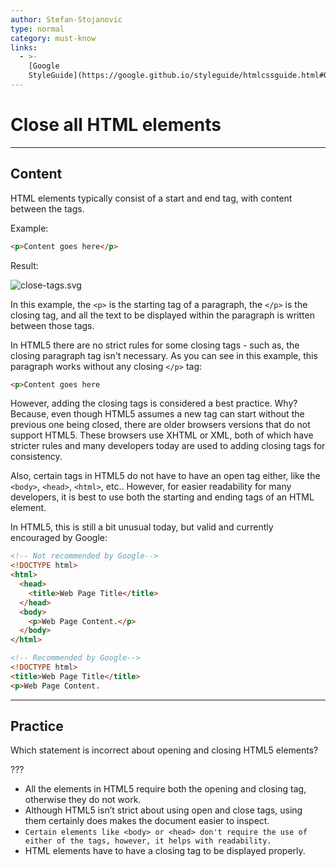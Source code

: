 ```yaml
---
author: Stefan-Stojanovic
type: normal
category: must-know
links:
  - >-
    [Google
    StyleGuide](https://google.github.io/styleguide/htmlcssguide.html#Optional_Tags){documentation}
---
```


# Close all HTML elements


---

## Content

HTML elements typically consist of a start and end tag, with content between the tags.

Example:

```html
<p>Content goes here</p>
```

Result:

![close-tags.svg](https://img.enkipro.com/44dfda51520d6914dd756bd05a77b09d.png)

In this example, the `<p>` is the starting tag of a paragraph, the `</p>` is the closing tag, and all the text to be displayed within the paragraph is written between those tags. 

In HTML5 there are no strict rules for some closing tags - such as, the closing paragraph tag isn't necessary. As you can see in this example, this paragraph works without any closing `</p>` tag:

```html
<p>Content goes here
```

However, adding the closing tags is considered a best practice. Why? Because, even though HTML5 assumes a new tag can start without the previous one being closed, there are older browsers versions that do not support HTML5. These browsers use XHTML or XML, both of which have stricter rules and many developers today are used to adding closing tags for consistency.

Also, certain tags in HTML5 do not have to have an open tag either, like the `<body>`, `<head>`, `<html>`, etc.. However, for easier readability for many developers, it is best to use both the starting and ending tags of an HTML element.

In HTML5, this is still a bit unusual today, but valid and currently encouraged by Google:

```html
<!-- Not recommended by Google-->
<!DOCTYPE html>
<html>
  <head>
    <title>Web Page Title</title>
  </head>
  <body>
    <p>Web Page Content.</p>
  </body>
</html>

<!-- Recommended by Google-->
<!DOCTYPE html>
<title>Web Page Title</title>
<p>Web Page Content.
```


---

## Practice

Which statement is incorrect about opening and closing  HTML5 elements?

???

- All the elements in HTML5 require both the opening and closing tag, otherwise they do not work.
- Although HTML5 isn’t strict about using open and close tags, using them certainly does makes the document easier to inspect.
- `Certain elements like <body> or <head> don't require the use of either of the tags, however, it helps with readability.`
- HTML elements have to have a closing tag to be displayed properly.

